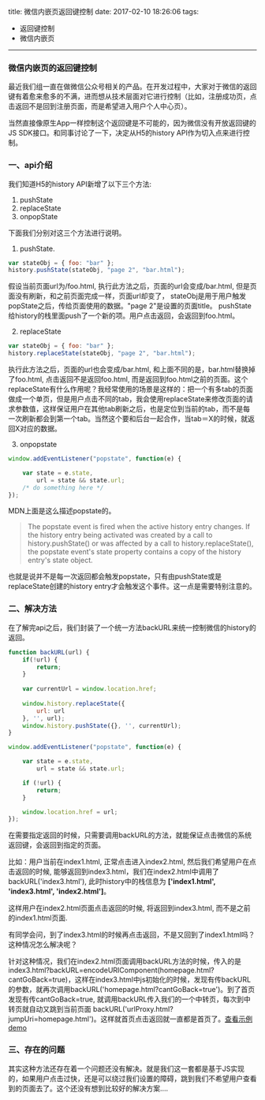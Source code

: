 title: 微信内嵌页返回键控制
date: 2017-02-10 18:26:06
tags:
- 返回键控制
- 微信内嵌页
---

### 微信内嵌页的返回键控制

最近我们组一直在做微信公众号相关的产品。在开发过程中，大家对于微信的返回键有着愈来愈多的不满，进而想从技术层面对它进行控制（比如，注册成功页，点击返回不是回到注册页面，而是希望进入用户个人中心页）。

当然直接像原生App一样控制这个返回键是不可能的，因为微信没有开放返回键的JS SDK接口。和同事讨论了一下，决定从H5的history API作为切入点来进行控制。

### 一、api介绍
我们知道H5的history API新增了以下三个方法:
1. pushState
2. replaceState
3. onpopState

下面我们分别对这三个方法进行说明。
1. pushState. 
```javascript
var stateObj = { foo: "bar" };
history.pushState(stateObj, "page 2", "bar.html");
```
假设当前页面url为/foo.html, 执行此方法之后，页面的url会变成/bar.html, 但是页面没有刷新，和之前页面完成一样，页面url却变了， stateObj是用于用户触发popState之后，传给页面使用的数据。"page 2"是设置的页面title。
pushState给history的栈里面push了一个新的项。用户点击返回，会返回到foo.html。

2. replaceState
```javascript
var stateObj = { foo: "bar" };
history.replaceState(stateObj, "page 2", "bar.html");
```
执行此方法之后，页面的url也会变成/bar.html, 和上面不同的是，bar.html替换掉了foo.html, 点击返回不是返回foo.html, 而是返回到foo.html之前的页面。这个replaceState有什么作用呢？我经常使用的场景是这样的：把一个有多tab的页面做成一个单页，但是用户点击不同的tab，我会使用replaceState来修改页面的请求参数值，这样保证用户在其他tab刷新之后，也是定位到当前的tab，而不是每一次刷新都会到第一个tab。当然这个要和后台一起合作，当tab＝X的时候，就返回X对应的数据。

3. onpopstate
```javascript
window.addEventListener("popstate", function(e) {

    var state = e.state,
        url = state && state.url;
    /* do something here */
});
```
MDN上面是这么描述popstate的。
> The popstate event is fired when the active history entry changes. If the history entry being activated was created by a call to history.pushState() or was affected by a call to history.replaceState(), the popstate event's state property contains a copy of the history entry's state object.

也就是说并不是每一次返回都会触发popstate，只有由pushState或是replaceState创建的history entry才会触发这个事件。这一点是需要特别注意的。

### 二、解决方法

在了解完api之后，我们封装了一个统一方法backURL来统一控制微信的history的返回。
```javascript
function backURL(url) {
    if(!url) {
        return;
    }
    
    var currentUrl = window.location.href;
    
    window.history.replaceState({
        url: url
    }, '', url);
    window.history.pushState({}, '', currentUrl);
}

window.addEventListener("popstate", function(e) {

    var state = e.state,
        url = state && state.url;

    if (!url) {
        return;
    }

    window.location.href = url;
});

```
在需要指定返回的时候，只需要调用backURL的方法，就能保证点击微信的系统返回键，会返回到指定的页面。

比如：用户当前在index1.html, 正常点击进入index2.html, 然后我们希望用户在点击返回的时候, 能够返回到index3.html，我们在index2.html中调用了backURL('index3.html'), 此时history中的栈信息为
**['index1.html', 'index3.html', 'index2.html']**。

这样用户在index2.html页面点击返回的时候, 将返回到index3.html, 而不是之前的index1.html页面.

有同学会问，到了index3.html的时候再点击返回，不是又回到了index1.html吗？这种情况怎么解决呢？

针对这种情况，我们在index2.html页面调用backURL方法的时候，传入的是index3.html?backURL=encodeURIComponent(homepage.html?cantGoBack=true)，这样在index3.html中js初始化的时候，发现有传backURL的参数，就再次调用backURL('homepage.html?cantGoBack=true')。到了首页发现有传cantGoBack=true, 就调用backURL传入我们的一个中转页，每次到中转页就自动又跳到当前页面 backURL('urlProxy.html?jumpUri=homepage.html')。这样就首页点击返回就一直都是首页了。[查看示例demo](http://demo.dapenggaofei.com/wechat-return-button-control/example01/index1.html)

### 三、存在的问题
其实这种方法还存在着一个问题还没有解决。就是我们这一套都是基于JS实现的，如果用户点击过快，还是可以绕过我们设置的障碍，跳到我们不希望用户查看到的页面去了。这个还没有想到比较好的解决方案....

